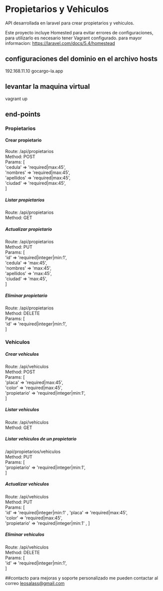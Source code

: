 # Propietarios y Vehiculos
API desarrollada en laravel para crear propietarios y vehiculos.   

Este proyecto incluye Homested para evitar errores de configuraciones, para utilizarlo es necesario tener Vagrant configurado. para mayor informacion: https://laravel.com/docs/5.4/homestead

## configuraciones del dominio en el archivo hosts
192.168.11.10	gocargo-la.app

## levantar la maquina virtual
vagrant up

## end-points

### Propietarios 

#### Crear propietario
Route: /api/propietarios  
Method: POST  
Params: [  
            'cedula' => 'required|max:45',  
            'nombres' => 'required|max:45',  
            'apellidos' => 'required|max:45',  
            'ciudad' => 'required|max:45',  
]

##### Listar propietarios
Route: /api/propietarios  
Method: GET

##### Actualizar propietario
Route: /api/propietarios  
Method: PUT  
Params: [  
            'id' => 'required|integer|min:1',  
            'cedula' => 'max:45',  
            'nombres' => 'max:45',  
            'apellidos' => 'max:45',  
            'ciudad' => 'max:45',  
]

##### Eliminar propietario
Route: /api/propietarios  
Method: DELETE  
Params: [  
            'id' => 'required|integer|min:1',  
]


### Vehiculos

##### Crear vehiculos
Route: /api/vehiculos  
Method: POST  
Params: [  
            'placa' => 'required|max:45',  
            'color' => 'required|max:45',  
            'propietario' => 'required|integer|min:1',  
]

##### Listar vehiculos
Route: /api/vehiculos  
Method: GET  

##### Listar vehiculos de un propietario
/api/propietarios/vehiculos  
Method: PUT  
Params: [  
            'propietario' => 'required|integer|min:1',  
]  

##### Actualizar vehiculos
Route: /api/vehiculos  
Method: PUT  
Params: [  
            'id' => 'required|integer|min:1'  ,
            'placa' => 'required|max:45',  
            'color' => 'required|max:45',  
            'propietario' => 'required|integer|min:1'  ,
]  

##### Eliminar vehiculos
Route: /api/vehiculos  
Method: DELETE  
Params: [  
            'id' => 'required|integer|min:1',  
]  


##contacto
para mejoras y soporte personalizado me pueden contactar al correo leosalass@gmail.com